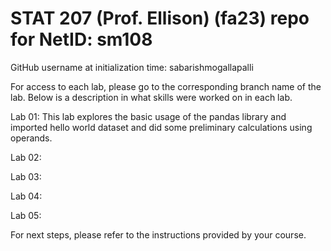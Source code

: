 # STAT 207 (Prof. Ellison) (fa23) repo for NetID: sm108

GitHub username at initialization time: sabarishmogallapalli

For access to each lab, please go to the corresponding branch name of the lab. Below is a description in what skills were worked on in each lab.

Lab 01: This lab explores the basic usage of the pandas library and imported hello world dataset and did some preliminary calculations using operands.

Lab 02: 

Lab 03: 

Lab 04: 

Lab 05: 

For next steps, please refer to the instructions provided by your course.
